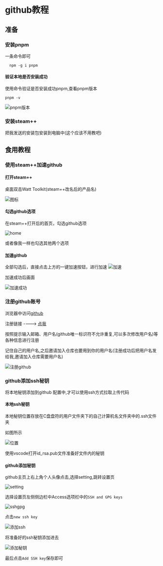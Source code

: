 # github教程

## 准备

### 安装pnpm

  一条命令即可

```linux
  npm -g i pnpm
```

#### 验证本地是否安装成功

使用命令验证是否安装成功pnpm,查看pnpm版本

```linux
pnpm -v
```

![pnpm版本](src/.vuepress/public/assets/images/pnpmVersion.png)

### 安装steam++

  把我发送的安装包安装到电脑中(这个应该不用教吧)

## 食用教程

### 使用steam++加速github

#### 打开steam++

桌面双击Watt Toolkit(steam++改名后的产品名)

![图标](src/.vuepress/public/assets/images/steam++icon.png)

#### 勾选github选项

在steam++打开后的首页，勾选github选项

![home](src/.vuepress/public/assets/images/steam++home.png)

或者像我一样也勾选其他两个选项

#### 加速github

  全部勾选后，直接点击上方的一键加速按钮，进行加速
  ![加速](src/.vuepress/public/assets/images/steam++speedup.png)

  加速成功后画面

  ![加速成功](src/.vuepress/public/assets/images/steam++speedupSuccess.png)

### 注册github账号

浏览器中访问[github](https://github.com)

注册链接 ----> [点我](https://github.com/signup?ref_cta=Sign+up&ref_loc=header+logged+out&ref_page=%2F&source=header-home)

按照提示输入邮箱、用户名(github唯一标识符不允许重复,可以多次修改用户名)等各种信息进行注册

记住自己的用户名,之后邀请加入仓库也要用到你的用户名(注册成功后把用户名发给我,邀请加入仓库需要用户名)

![注册github](src/.vuepress/public/assets/images/githubSignup.png)

### github添加ssh秘钥

将本地秘钥添加到github 配置中,才可以使用ssh方式拉取上传代码

#### 本地ssh秘钥

本地秘钥位置存放在C盘盘符的用户文件夹下的自己计算机名文件夹中的.ssh文件夹

如图所示

![位置](src/.vuepress/public/assets/images/sshPosition.png)

使用vscode打开id_rsa.pub文件准备好文件内的秘钥

#### github添加秘钥

github主页上右上角个人头像点击,选择setting,跳转设置页

![setting](src/.vuepress/public/assets/images/githubSetting.png)

选择设置页左侧侧边栏中Access选项栏中的`SSH and GPG keys`

![sshgpg](src/.vuepress/public/assets/images/settingSSH.png)

点击`new ssh key`

![添加ssh](src/.vuepress/public/assets/images/newSSH.png)

将准备好的ssh秘钥添加进去

![添加秘钥](src/.vuepress/public/assets/images/ssh.png)

最后点击`Add SSH key`保存即可
